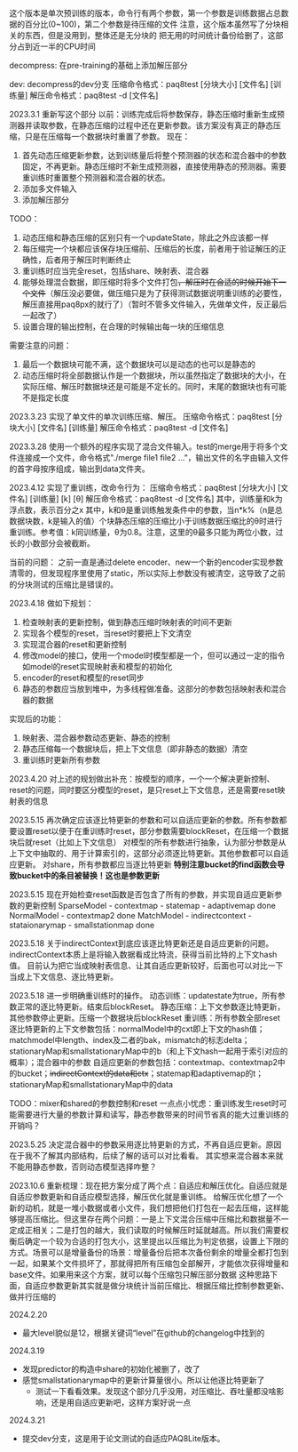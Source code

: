 这个版本是单次预训练的版本，命令行有两个参数，第一个参数是训练数据占总数据的百分比(0~100)，第二个参数是待压缩的文件
注意，这个版本虽然写了分块相关的东西，但是没用到，整体还是无分块的
把无用的时间统计备份给删了，这部分占到近一半的CPU时间

decompress:
在pre-training的基础上添加解压部分

dev:
decompress的dev分支
压缩命令格式：paq8test [分块大小] [文件名] [训练量]
解压命令格式：paq8test -d [文件名]

2023.3.1
重新写这个部分
以前：训练完成后将参数保存，静态压缩时重新生成预测器并读取参数，在静态压缩的过程中还在更新参数。该方案没有真正的静态压缩，只是在压缩每一个数据块时重置了参数。
现在：
1. 首先动态压缩更新参数，达到训练量后将整个预测器的状态和混合器中的参数固定，不再更新。静态压缩时不新生成预测器，直接使用静态的预测器。需要重训练时重置整个预测器和混合器的状态。
2. 添加多文件输入
3. 添加解压部分

TODO：
1. 动态压缩和静态压缩的区别只有一个updateState，除此之外应该都一样
2. 每压缩完一个块都应该保存块压缩前、压缩后的长度，前者用于验证解压的正确性，后者用于解压时判断终止
3. 重训练时应当完全reset，包括share、映射表、混合器
4. 能够处理混合数据，即压缩时将多个文件打包~~，解压时在合适的时候开始下一个文件~~（解压没必要做，做压缩只是为了获得测试数据说明重训练的必要性，解压直接用paq8px的就行了）（暂时不管多文件输入，先做单文件，反正最后一起改了）
5. 设置合理的输出控制，在合理的时候输出每一块的压缩信息

需要注意的问题：
1. 最后一个数据块可能不满，这个数据块可以是动态的也可以是静态的
2. 动态压缩时将全部数据认作是一个数据块，所以虽然指定了数据块的大小，在实际压缩、解压时数据块还是可能是不定长的。同时，末尾的数据块也有可能不是指定长度

2023.3.23
实现了单文件的单次训练压缩、解压。
压缩命令格式：paq8test [分块大小] [文件名] [训练量]
解压命令格式：paq8test -d [文件名]

2023.3.28
使用一个额外的程序实现了混合文件输入。test的merge用于将多个文件连接成一个文件，命令格式"./merge file1 file2 ..."，输出文件的名字由输入文件的首字母按序组成，输出到data文件夹。

2023.4.12
实现了重训练，改命令行为：
压缩命令格式：paq8test [分块大小] [文件名] [训练量] [k] [θ]
解压命令格式：paq8test -d [文件名]
其中，训练量和k为浮点数，表示百分之x
其中，k和θ是重训练触发条件中的参数，当n*k%（n是总数据块数，k是输入的值）个块静态压缩的压缩比小于训练数据压缩比的θ时进行重训练。参考值：k同训练量，θ为0.8。注意，这里的θ最多只能为两位小数，过长的小数部分会被截断。

当前的问题：
之前一直是通过delete encoder、new一个新的encoder实现参数清零的，但发现程序里使用了static，所以实际上参数没有被清空，这导致了之前的分块测试的压缩比是错误的。

2023.4.18
做如下规划：
1. 检查映射表的更新控制，做到静态压缩时映射表的时间不更新
2. 实现各个模型的reset，当reset时要把上下文清空
3. 实现混合器的reset和更新控制
4. 修改model的接口，使用一个model时模型都是一个，但可以通过一定的指令如model的reset实现映射表和模型的初始化
5. encoder的reset和模型的reset同步
6. 静态的参数应当放到堆中，为多线程做准备。这部分的参数包括映射表和混合器的数据

实现后的功能：
1. 映射表、混合器参数动态更新、静态的控制
2. 静态压缩每一个数据块后，把上下文信息（即非静态的数据）清空
3. 重训练时更新所有参数

2023.4.20
对上述的规划做出补充：按模型的顺序，一个一个解决更新控制、reset的问题，同时要区分模型的reset，是只reset上下文信息，还是需要reset映射表的信息

2023.5.15
再次确定应该逐比特更新的参数和可以自适应更新的参数。所有参数都要设置reset以便于在重训练时reset，部分参数需要blockReset，在压缩一个数据块后就reset（比如上下文信息）
对模型的所有参数进行抽象，认为部分参数是从上下文中抽取的、用于计算索引的，这部分必须逐比特更新。其他参数都可以自适应更新。
对share，所有参数都应当逐比特更新
**特别注意bucket的find函数会导致bucket中的条目被替换！这也是参数更新**

2023.5.15
现在开始检查reset函数是否包含了所有的参数，并实现自适应更新参数的更新控制
SparseModel - contextmap - statemap - adaptivemap done
NormalModel - contextmap2 done
MatchModel - indirectcontext - stataionarymap - smallstationmap done

2023.5.18
关于indirectContext到底应该逐比特更新还是自适应更新的问题。
indirectContext本质上是将输入数据看成比特流，获得当前比特的上下文hash值。
目前认为把它当成映射表信息、让其自适应更新较好，后面也可以对比一下当成上下文信息、逐比特更新。

2023.5.18
进一步明确重训练时的操作。
动态训练：updatestate为true，所有参数正常的逐比特更新。结束后blockReset。
静态压缩：上下文参数逐比特更新，其他参数停止更新。压缩一个数据块后blockReset
重训练：所有参数全部reset
逐比特更新的上下文参数包括：normalModel中的cxt即上下文的hash值；matchmodel中length、index及二者的bak，mismatch的标志delta；stationaryMap和smallstationaryMap中的b（和上下文hash一起用于索引对应的概率）；混合器中的参数
自适应更新的参数包括：contextmap、contextmap2中的bucket；~~indirectContext的data和ctx~~；statemap和adaptivemap的t；stationaryMap和smallstationaryMap中的data

TODO：mixer和shared的参数控制和reset
一点点小忧虑：重训练发生reset时可能需要进行大量的参数计算和读写，静态参数带来的时间节省真的能大过重训练的开销吗？

2023.5.25
决定混合器中的参数采用逐比特更新的方式，不再自适应更新。原因在于我不了解其内部结构，后续了解的话可以对比看看。
其实想来混合器本来就不能用静态参数，否则动态模型选择咋整？

2023.10.6
重新梳理：现在把方案分成了两个点：自适应和解压优化。自适应就是自适应参数更新和自适应模型选择，解压优化就是重训练。
给解压优化想了一个新的动机，就是一堆小数据或者小文件，我们想把他们打包在一起去压缩，这样能够提高压缩比。但这里存在两个问题：一是上下文混合压缩中压缩比和数据量不一定成正相关；二是打包的越大，我们读取的时候解压时延就越高。所以我们需要权衡后确定一个较为合适的打包大小，这里提出以压缩比为判定依据，设置上下限的方式。场景可以是增量备份的场景：增量备份后把本次备份剩余的增量全都打包到一起，如果某个文件损坏了，那就得把所有压缩包全部解开，才能依次获得增量和base文件。如果用来这个方案，就可以每个压缩包只解压部分数据
这种思路下面，自适应参数更新其实就是做分块统计当前压缩比、根据压缩比控制参数更新、做并行压缩的

2024.2.20
* 最大level貌似是12，根据关键词“level”在github的changelog中找到的

2024.3.19
* 发现predictor的构造中share的初始化被删了，改了
* 感觉smallstationarymap中的更新计算量很小。所以让他逐比特更新了
  * 测试一下看看效果。发现这个部分几乎没用，对压缩比、吞吐量都没啥影响，还是用自适应更新吧，这样方案好说一点

2024.3.21
* 提交dev分支，这是用于论文测试的自适应PAQ8Lite版本。